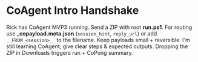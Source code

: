 # CoAgent Intro Handshake
Rick has CoAgent MVP3 running. Send a ZIP with root **run.ps1**.
For routing use **_copayload.meta.json** (`session_hint`, `reply_url`) or add `__FROM_<session>__` to the filename.
Keep payloads small + reversible. I'm still learning CoAgent; give clear steps & expected outputs.
Dropping the ZIP in Downloads triggers run + CoPong summary.

